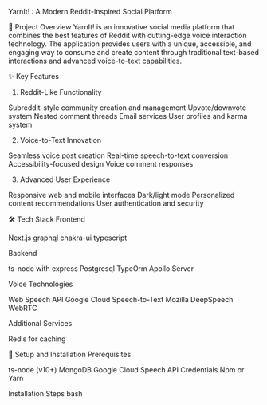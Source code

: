YarnIt! : A Modern Reddit-Inspired Social Platform

🚀 Project Overview
YarnIt! is an innovative social media platform that combines the best features of Reddit with cutting-edge voice interaction technology. The application provides users with a unique, accessible, and engaging way to consume and create content through traditional text-based interactions and advanced voice-to-text capabilities.

✨ Key Features

1. Reddit-Like Functionality

Subreddit-style community creation and management
Upvote/downvote system
Nested comment threads
Email services
User profiles and karma system

2. Voice-to-Text Innovation

Seamless voice post creation
Real-time speech-to-text conversion
Accessibility-focused design
Voice comment responses

3. Advanced User Experience

Responsive web and mobile interfaces
Dark/light mode
Personalized content recommendations
User authentication and security

🛠 Tech Stack
Frontend

Next.js
graphql
chakra-ui
typescript

Backend

ts-node with express
Postgresql
TypeOrm
Apollo Server

Voice Technologies

Web Speech API
Google Cloud Speech-to-Text
Mozilla DeepSpeech
WebRTC

Additional Services

Redis for caching


🔧 Setup and Installation
Prerequisites

ts-node (v10+)
MongoDB
Google Cloud Speech API Credentials
Npm or Yarn

Installation Steps
bash
